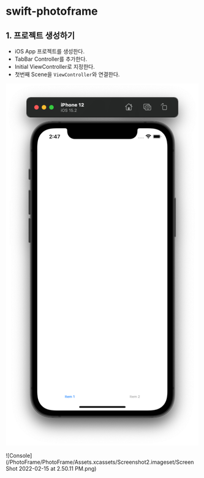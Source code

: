 # swift-photoframe

## 1. 프로젝트 생성하기

- iOS App 프로젝트를 생성한다. 
- TabBar Controller를 추가한다. 
- Initial ViewController로 지정한다.
- 첫번째 Scene을 `ViewController`와 연결한다. 

![Tab bar](/PhotoFrame/PhotoFrame/Assets.xcassets/Screenshot1.imageset/Screenshot2.png)

![Console](/PhotoFrame/PhotoFrame/Assets.xcassets/Screenshot2.imageset/Screen Shot 2022-02-15 at 2.50.11 PM.png)
